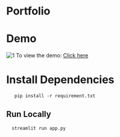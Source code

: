 # Portfolio

# Demo

![1](https://user-images.githubusercontent.com/81603467/208830161-cef72b4b-89eb-4cab-b2dd-71519bbc0f4d.png)
To view the demo: [Click here](https://ajay1812-my-portfolio-app-sfj57q.streamlit.app/)

# Install Dependencies

```Requirements
   pip install -r requirement.txt
```  

## Run Locally

```Run 
  streamlit run app.py
```

